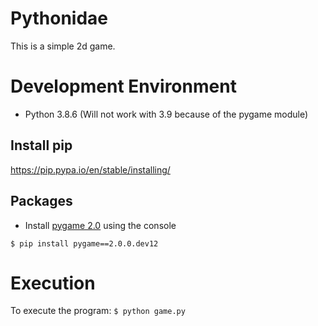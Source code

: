 # Pythonidae

This is a simple 2d game.

# Development Environment

* Python 3.8.6 (Will not work with 3.9 because of the pygame module)
## Install pip
https://pip.pypa.io/en/stable/installing/

## Packages
* Install [pygame 2.0](https://pypi.org/project/pygame/2.0.0.dev12/) using the console
```
$ pip install pygame==2.0.0.dev12
```

# Execution

To execute the program: `$ python game.py`

